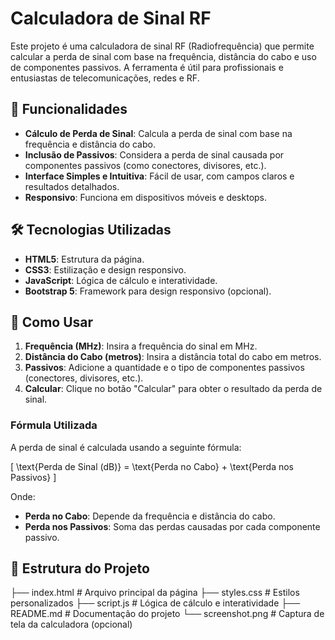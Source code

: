 # Calculadora de Sinal RF

Este projeto é uma calculadora de sinal RF (Radiofrequência) que permite calcular a perda de sinal com base na frequência, distância do cabo e uso de componentes passivos. A ferramenta é útil para profissionais e entusiastas de telecomunicações, redes e RF.

## 🚀 Funcionalidades

- **Cálculo de Perda de Sinal**: Calcula a perda de sinal com base na frequência e distância do cabo.
- **Inclusão de Passivos**: Considera a perda de sinal causada por componentes passivos (como conectores, divisores, etc.).
- **Interface Simples e Intuitiva**: Fácil de usar, com campos claros e resultados detalhados.
- **Responsivo**: Funciona em dispositivos móveis e desktops.

## 🛠️ Tecnologias Utilizadas

- **HTML5**: Estrutura da página.
- **CSS3**: Estilização e design responsivo.
- **JavaScript**: Lógica de cálculo e interatividade.
- **Bootstrap 5**: Framework para design responsivo (opcional).

## 📌 Como Usar

1. **Frequência (MHz)**: Insira a frequência do sinal em MHz.
2. **Distância do Cabo (metros)**: Insira a distância total do cabo em metros.
3. **Passivos**: Adicione a quantidade e o tipo de componentes passivos (conectores, divisores, etc.).
4. **Calcular**: Clique no botão "Calcular" para obter o resultado da perda de sinal.

### Fórmula Utilizada

A perda de sinal é calculada usando a seguinte fórmula:

\[
\text{Perda de Sinal (dB)} = \text{Perda no Cabo} + \text{Perda nos Passivos}
\]

Onde:
- **Perda no Cabo**: Depende da frequência e distância do cabo.
- **Perda nos Passivos**: Soma das perdas causadas por cada componente passivo.

## 📂 Estrutura do Projeto
├── index.html # Arquivo principal da página
├── styles.css # Estilos personalizados
├── script.js # Lógica de cálculo e interatividade
├── README.md # Documentação do projeto
└── screenshot.png # Captura de tela da calculadora (opcional)
